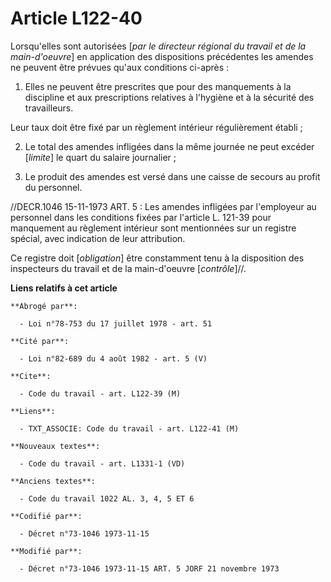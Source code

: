 # Article L122-40

Lorsqu'elles sont autorisées [*par le directeur régional du travail et de la main-d'oeuvre*] en application des dispositions
précédentes les amendes ne peuvent être prévues qu'aux conditions ci-après :

1. Elles ne peuvent être prescrites que pour des manquements à la discipline et aux prescriptions relatives à l'hygiène et à
la sécurité des travailleurs.

Leur taux doit être fixé par un règlement intérieur régulièrement établi ;

2. Le total des amendes infligées dans la même journée ne peut excéder [*limite*] le quart du salaire journalier ;

3. Le produit des amendes est versé dans une caisse de secours au profit du personnel.

//DECR.1046 15-11-1973 ART. 5 : Les amendes infligées par l'employeur au personnel dans les conditions fixées par l'article
L. 121-39 pour manquement au règlement intérieur sont mentionnées sur un registre spécial, avec indication de leur
attribution.

Ce registre doit [*obligation*] être constamment tenu à la disposition des inspecteurs du travail et de la main-d'oeuvre
[*contrôle*]//.

**Liens relatifs à cet article**

	**Abrogé par**:

	  - Loi n°78-753 du 17 juillet 1978 - art. 51

	**Cité par**:

	  - Loi n°82-689 du 4 août 1982 - art. 5 (V)

	**Cite**:

	  - Code du travail - art. L122-39 (M)

	**Liens**:

	  - TXT_ASSOCIE: Code du travail - art. L122-41 (M)

	**Nouveaux textes**:

	  - Code du travail - art. L1331-1 (VD)

	**Anciens textes**:

	  - Code du travail 1022 AL. 3, 4, 5 ET 6

	**Codifié par**:

	  - Décret n°73-1046 1973-11-15

	**Modifié par**:

	  - Décret n°73-1046 1973-11-15 ART. 5 JORF 21 novembre 1973
